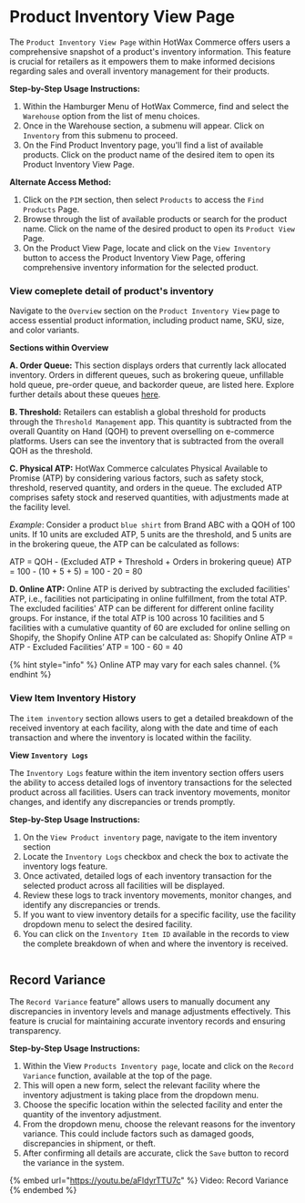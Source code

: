 # Product Inventory View Page

The `Product Inventory View Page` within HotWax Commerce offers users a comprehensive snapshot of a product's inventory information. This feature is crucial for retailers as it empowers them to make informed decisions regarding sales and overall inventory management for their products.

**Step-by-Step Usage Instructions:**

1. Within the Hamburger Menu of HotWax Commerce, find and select the `Warehouse` option from the list of menu choices.
2. Once in the Warehouse section, a submenu will appear. Click on `Inventory` from this submenu to proceed.
3. On the Find Product Inventory page, you'll find a list of available products. Click on the product name of the desired item to open its Product Inventory View Page.

**Alternate Access Method:**

1. Click on the `PIM` section, then select `Products` to access the `Find Products` Page.
2. Browse through the list of available products or search for the product name. Click on the name of the desired product to open its `Product View` Page.
3. On the Product View Page, locate and click on the `View Inventory` button to access the Product Inventory View Page, offering comprehensive inventory information for the selected product.

### View comeplete detail of product's inventory

Navigate to the `Overview` section on the `Product Inventory View` page to access essential product information, including product name, SKU, size, and color variants.

**Sections within Overview**

**A. Order Queue:** This section displays orders that currently lack allocated inventory. Orders in different queues, such as brokering queue, unfillable hold queue, pre-order queue, and backorder queue, are listed here. Explore further details about these queues [here](../../facilities/manage-parkings.md).

**B. Threshold:** Retailers can establish a global threshold for products through the `Threshold Management` app. This quantity is subtracted from the overall Quantity on Hand (QOH) to prevent overselling on e-commerce platforms. Users can see the inventory that is subtracted from the overall QOH as the threshold.

**C. Physical ATP:** HotWax Commerce calculates Physical Available to Promise (ATP) by considering various factors, such as safety stock, threshold, reserved quantity, and orders in the queue. The excluded ATP comprises safety stock and reserved quantities, with adjustments made at the facility level.

_Example_: Consider a product `blue shirt` from Brand ABC with a QOH of 100 units. If 10 units are excluded ATP, 5 units are the threshold, and 5 units are in the brokering queue, the ATP can be calculated as follows:

ATP = QOH - (Excluded ATP + Threshold + Orders in brokering queue) ATP = 100 - (10 + 5 + 5) = 100 - 20 = 80

**D. Online ATP:** Online ATP is derived by subtracting the excluded facilities' ATP, i.e., facilities not participating in online fulfillment, from the total ATP. The excluded facilities' ATP can be different for different online facility groups. For instance, if the total ATP is 100 across 10 facilities and 5 facilities with a cumulative quantity of 60 are excluded for online selling on Shopify, the Shopify Online ATP can be calculated as: Shopify Online ATP = ATP - Excluded Facilities’ ATP = 100 - 60 = 40

{% hint style="info" %}
Online ATP may vary for each sales channel.
{% endhint %}

### View Item Inventory History

The `item inventory` section allows users to get a detailed breakdown of the received inventory at each facility, along with the date and time of each transaction and where the inventory is located within the facility.

**View `Inventory Logs`**

The `Inventory Logs` feature within the item inventory section offers users the ability to access detailed logs of inventory transactions for the selected product across all facilities. Users can track inventory movements, monitor changes, and identify any discrepancies or trends promptly.

**Step-by-Step Usage Instructions:**

1. On the `View Product inventory` page, navigate to the item inventory section
2. Locate the `Inventory Logs` checkbox and check the box to activate the inventory logs feature.
3. Once activated, detailed logs of each inventory transaction for the selected product across all facilities will be displayed.
4. Review these logs to track inventory movements, monitor changes, and identify any discrepancies or trends.
5. If you want to view inventory details for a specific facility, use the facility dropdown menu to select the desired facility.
6. You can click on the `Inventory Item ID` available in the records to view the complete breakdown of when and where the inventory is received.

<figure><img src="../.gitbook/assets/product inventory.png" alt=""><figcaption></figcaption></figure>

## Record Variance

The `Record Variance` feature” allows users to manually document any discrepancies in inventory levels and manage adjustments effectively. This feature is crucial for maintaining accurate inventory records and ensuring transparency.

**Step-by-Step Usage Instructions:**

1. Within the View `Products Inventory page`, locate and click on the `Record Variance` function, available at the top of the page.
2. This will open a new form, select the relevant facility where the inventory adjustment is taking place from the dropdown menu.
3. Choose the specific location within the selected facility and enter the quantity of the inventory adjustment.
4. From the dropdown menu, choose the relevant reasons for the inventory variance. This could include factors such as damaged goods, discrepancies in shipment, or theft.
5. After confirming all details are accurate, click the `Save` button to record the variance in the system.

{% embed url="https://youtu.be/aFldyrTTU7c" %}
Video: Record Variance
{% endembed %}
